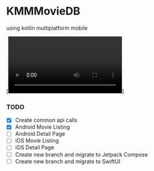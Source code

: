 # KMMMovieDB
using kotlin multiplatform mobile

[![Watch the video](https://github.com/jamesdeperio/KMMMovieDB/blob/master/kmmmdb.webm)]
### TODO

- [x] Create common api calls
- [x] Android Movie Listing
- [ ] Android Detail Page
- [ ] iOS Movie Listing
- [ ] iOS Detail Page
- [ ] Create new branch and migrate to Jetpack Compose
- [ ] Create new branch and migrate to SwiftUI

